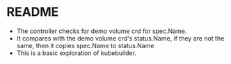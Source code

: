 # README
- The controller checks for demo volume crd for spec.Name.
- It compares with the demo volume crd's status.Name, if they are not the same, then it copies spec.Name to status.Name 
- This is a basic exploration of kubebuilder.
